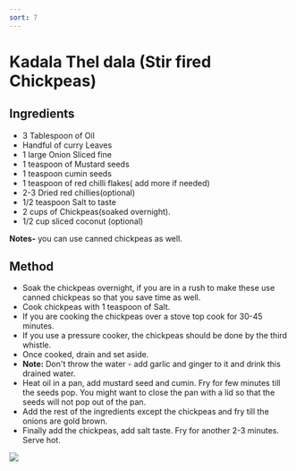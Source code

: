 ```yaml
---
sort: 7
---
```


# Kadala Thel dala (Stir fired Chickpeas)

## Ingredients

* 3 Tablespoon of Oil
* Handful of curry Leaves
* 1 large Onion Sliced fine
* 1 teaspoon of Mustard seeds
* 1 teaspoon cumin seeds
* 1 teaspoon of red chilli flakes( add more if needed)
* 2-3 Dried red chillies(optional)
* 1/2 teaspoon Salt to taste
* 2 cups of Chickpeas(soaked overnight).
* 1/2 cup sliced coconut (optional)

__Notes-__ you can use canned chickpeas as well.

## Method

* Soak the chickpeas overnight, if you are in a rush to make these use canned chickpeas so that you save time as well.
* Cook chickpeas with 1 teaspoon of Salt.
* If you are cooking the chickpeas over a stove top cook for 30-45 minutes.
* If you use a pressure cooker, the chickpeas should be done by the third whistle.
* Once cooked, drain and set aside.
* __Note:__ Don't throw the water - add garlic and ginger to it and drink this drained water.
* Heat oil in a pan, add mustard seed and cumin. Fry for few minutes till the seeds pop. You might want to close the pan with a lid so that the seeds will not pop out of the pan.
* Add the rest of the ingredients except the chickpeas and fry till the onions are gold brown.
* Finally add the chickpeas, add salt taste. Fry for another 2-3 minutes. Serve hot.

<img src="{{site.baseurl}}/images/kadala1.jpeg"/>
